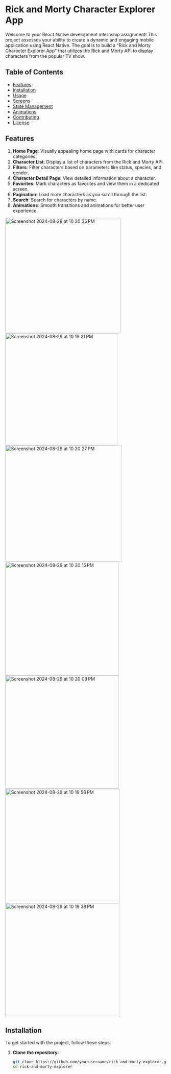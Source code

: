 # Rick and Morty Character Explorer App

Welcome to your React Native development internship assignment! This project assesses your ability to create a dynamic and engaging mobile application using React Native. The goal is to build a "Rick and Morty Character Explorer App" that utilizes the Rick and Morty API to display characters from the popular TV show. 

## Table of Contents

- [Features](#features)
- [Installation](#installation)
- [Usage](#usage)
- [Screens](#screens)
- [State Management](#state-management)
- [Animations](#animations)
- [Contributing](#contributing)
- [License](#license)

## Features

1. **Home Page**: Visually appealing home page with cards for character categories.
2. **Character List**: Display a list of characters from the Rick and Morty API.
3. **Filters**: Filter characters based on parameters like status, species, and gender.
4. **Character Detail Page**: View detailed information about a character.
5. **Favorites**: Mark characters as favorites and view them in a dedicated screen.
6. **Pagination**: Load more characters as you scroll through the list.
7. **Search**: Search for characters by name.
8. **Animations**: Smooth transitions and animations for better user experience.
<img width="361" scale="0.5" alt="Screenshot 2024-08-29 at 10 20 35 PM" src="https://github.com/user-attachments/assets/964ef345-e7bd-401e-8061-4252b6b721e1">
<img width="351" alt="Screenshot 2024-08-29 at 10 19 31 PM" src="https://github.com/user-attachments/assets/3286c284-c255-4260-9fe4-1cad955427c7">
<img width="365" alt="Screenshot 2024-08-29 at 10 20 27 PM" src="https://github.com/user-attachments/assets/3854b8d5-41c6-493d-b825-88b28da57699">
<img width="356" alt="Screenshot 2024-08-29 at 10 20 15 PM" src="https://github.com/user-attachments/assets/99d60ed5-01ea-4542-a040-9e39bec1ba51">
<img width="355" alt="Screenshot 2024-08-29 at 10 20 09 PM" src="https://github.com/user-attachments/assets/bc943a4f-0d9d-4889-a450-3229040f0ada">
<img width="358" alt="Screenshot 2024-08-29 at 10 19 56 PM" src="https://github.com/user-attachments/assets/e9887348-ad2a-4512-9f4f-73e7bec20c3f">
<img width="357" alt="Screenshot 2024-08-29 at 10 19 38 PM" src="https://github.com/user-attachments/assets/3b90bd41-fb3f-4191-b4df-9014cec8acfe">


## Installation

To get started with the project, follow these steps:

1. **Clone the repository:**

   ```bash
   git clone https://github.com/yourusername/rick-and-morty-explorer.git
   cd rick-and-morty-explorer
